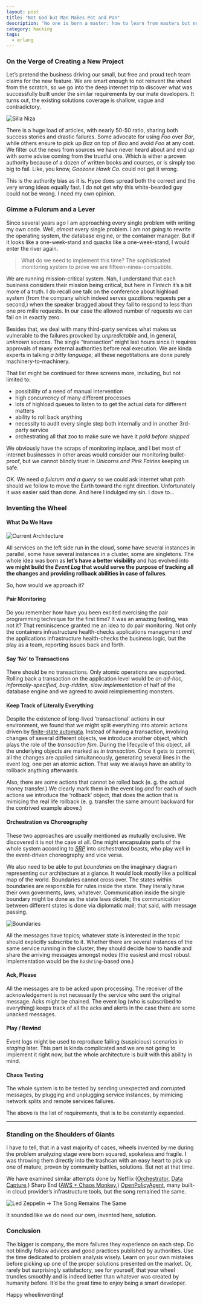 ```yaml
---
layout: post
title: "Not God but Man Makes Pot and Pan"
description: "No one is born a master: how to learn from masters but not fall under authority bias"
category: hacking
tags:
  - erlang
---
```


### On the Verge of Creating a New Project

Let’s pretend the business driving our small, but free and proud tech team claims for the new feature. We are smart enough to not reinvent the wheel from the scratch, so we go into the deep internet trip to discover what was successfully built under the similar requirements by our mate developers. It turns out, the existing solutions coverage is shallow, vague and contradictory.

![Silla Niza](/img/niza_silla.jpg)

There is a huge load of articles, with nearly 50-50 ratio, sharing both success stories and drastic failures. Some advocate for using _Foo_ over _Bar_, while others ensure to pick up _Baz_ on top of _Boo_ and avoid _Foo_ at any cost. We filter out the news from sources we have never heard about and end up with some advise coming from the trustful one. Which is either a proven authority because of a dozen of written books and courses, or is simply too big to fail. Like, you know, _Goozone Hawk Co._ could not get it wrong.

This is the authority bias as it is. Hype does spread both the correct and the very wrong ideas equally fast. I do not get why this white-bearded guy could not be wrong. I need my own opinion.

### Gimme a Fulcrum and a Lever

Since several years ago I am approaching every single problem with writing my own code. Well, _almost_ every single problem. I am not going to rewrite the operating system, the database engine, or the container manager. But if it looks like a one-week-stand and quacks like a one-week-stand, I would enter the river again.

> What do we need to implement this time? The sophisticated monitoring system to prove we are fifteen-nines-compatible.

We are running mission-critical system. Nah, I understand that each business considers their mission being critical, but here in _Fintech_ it’s a bit more of a truth. I do recall one talk on the conference about highload system (from the company which indeed serves gazzilions requests per a second,) when the speaker bragged about they fail to respond to less than one pro mille requests. In our case the allowed number of requests we can fail on in exactly zero.

Besides that, we deal with many third-party services what makes us vulnerable to the failures provoked by _unpredictable_ and, in general, _unknown_ sources. The single “transaction” might last hours since it requires approvals of many external authorities before real execution. We are kinda experts in talking _a bitty language_; all these negotitations are done purely machinery-to-machinery.

That list might be continued for three screens more, including, but not limited to:

- possibility of a need of manual intervention
- high concurrency of many different processes
- lots of highload queues to listen to to get the actual data for different matters
- ability to roll back anything
- necessity to audit every single step both internally and in another 3rd-party service
- orchestrating all that zoo to make sure we have it _paid before shipped_

We obviously have the scraps of monitoring inplace, and I bet most of internet businesses in other areas would consider our monitoring bullet-proof, but we cannot blindly trust in _Unicorns and Pink Fairies_ keeping us safe.

OK. We need _a fulcrum and a query_ so we could ask internet what path should we follow to move the Earth toward the right direction. Unfortunately it was easier said than done. And here I indulged my sin. I dove to...

### Inventing the Wheel

#### What Do We Have

![Current Architecture](/img/franz.png)

All services on the left side run in the cloud, some have several instances in parallel, some have several instances in a cluster, some are singletons. The whole idea was born as **let’s have a better visibility** and has evolved into **we might build the _Event Log_ that would serve the purpose of tracking all the changes and providing rollback abilities in case of failures**.

So, how would we approach it?

#### Pair Monitoring

Do you remember how have you been excited exercising the pair programming technique for the first time? It was an amazing feeling, was not it? That reminiscence granted me an idea to do pair monitoring. Not only the containers infrastructure health-checks applications management _and_ the applications infrastructure health-checks the business logic, but the play as a team, reporting issues back and forth.

#### Say ‘No’ to Transactions

There should be no transactions. Only atomic operations are supported. Rolling back a transaction on the application level would be _an ad-hoc, informally-specified, bug-ridden, slow implementation_ of half of the database engine and we agreed to avoid reimplementing monsters.

#### Keep Track of Literally Everything

Despite the existence of long-lived ‘transactional’ actions in our environment, we found that we might split everything into atomic actions driven by [finite-state automata](https://en.wikipedia.org/wiki/Finite-state_machine). Instead of having a transaction, involving changes of several different objects, we introduce another object, which plays the role of the _transaction fsm_. During the lifecycle of this object, all the underlying objects are marked as _in transaction_. Once it gets to commit, all the changes are applied simultaneously, generating several lines in the event log, one per an atomic action. That way we always have an ability to rollback anything afterwards.

Also, there are some actions that cannot be rolled back (e. g. the actual money transfer.) We clearly mark them in the event log _and_ for each of such actions we introduce the ‘rollback’ object, that does the action that is mimicing the real life rollback (e. g. transfer the same amount backward for the contrived example above.)

#### Orchestration vs Choreography

These two approaches are usually mentioned as mutually exclusive. We discovered it is not the case at all. One might encapsulate parts of the whole system according to [_SRP_](https://en.wikipedia.org/wiki/Single_responsibility_principle) into _orchestrated_ beasts, who play well in the event-driven choreography and vice versa.

We also need to be able to put _boundaries_ on the imaginary diagram representing our architecture at a glance. It would look mostly like a political map of the world. Boundaries cannot cross over. The states within boundaries are responsible for rules inside the state. They literally have their own goverments, laws, whatever. Communication inside the single boundary might be done as the state laws dictate; the communication between different states is done via diplomatic mail; that said, with message passing.

![Boundaries](/img/boundaries.png)

All the messages have topics; whatever state is interested in the topic should explicitly subscribe to it. Whether there are several instances of the same service running in the cluster, they should decide how to handle and share the arriving messages amongst nodes (the easiest and most robust implementation would be the `hashring`-based one.)

#### Ack, Please

All the messages are to be acked upon processing. The receiver of the acknowledgement is not necessarily the service who sent the original message. Acks might be chained. The event log (who is subscribed to everything) keeps track of all the acks and alerts in the case there are some unacked messages.

#### Play / Rewind

Event logs might be used to reproduce failing (suspicious) scenarios in _staging_ later. This part is kinda complicated and we are not going to implement it right now, but the whole architecture is built with this ability in mind.

#### Chaos Testing

The whole system is to be tested by sending unexpected and corrupted messages, by plugging and unplugging service instances, by mimicing network splits and remote services failures.

The above is the list of requirements, that is to be constantly expanded.

---

### Standing on the Shoulders of Giants

I have to tell, that in a vast majority of cases, wheels invented by me during the problem analyzing stage were born squared, spokeless and fragile. I was throwing them directly into the trashcan with an easy heart to pick up one of mature, proven by community battles, solutions. But not at that time.

We have examined similar attempts done by Netflix ([Orchestrator](https://netflixtechblog.com/netflix-conductor-a-microservices-orchestrator-2e8d4771bf40), [Data Capture](https://netflixtechblog.com/dblog-a-generic-change-data-capture-framework-69351fb9099b),) Sharp End ([AWS + Chaos Monkey](https://sharpend.io/a-little-story-about-amazon-ecs-systemd-and-chaos-monkey/),) [OpenPolicyAgent](https://www.openpolicyagent.org/), many built-in cloud provider’s infrastructure tools, but the song remained the same.

![Led Zeppelin → The Song Remains The Same](/img/ledzepsongremainsthesame.jpg)

It sounded like we do need our own, invented here, solution.

### Conclusion

The bigger is company, the more failures they experience on each step. Do not blindly follow advices and good practices published by authorities. Use the time dedicated to problem analysis wisely. Learn on your own mistakes before picking up one of the proper solutions presented on the market. Or, rarely but surprisingly satisfactory, see for yourself, that your wheel trundles smoothly and is indeed better than whatever was created by humanity before. It’d be the great time to enjoy being a smart developer.

Happy wheelinventing!
